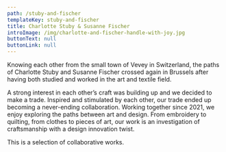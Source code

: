 ```yaml
---
path: /stuby-and-fischer
templateKey: stuby-and-fischer
title: Charlotte Stuby & Susanne Fischer
introImage: /img/charlotte-and-fischer-handle-with-joy.jpg
buttonText: null
buttonLink: null
---
```


Knowing each other from the small town of Vevey in Switzerland, the paths of Charlotte Stuby and Susanne Fischer crossed again in Brussels after having both studied and worked in the art and textile field. 

A strong interest in each other’s craft was building up and we decided to make a trade. Inspired and stimulated by each other, our trade ended up becoming a never-ending collaboration. Working together since 2021, we enjoy exploring the paths between art and design. From embroidery to quilting, from clothes to pieces of art, our work is an investigation of craftsmanship with a design innovation twist.

This is a selection of collaborative works.
